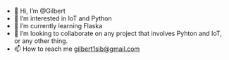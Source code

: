 - 👋 Hi, I’m @Gilbert
- 👀 I’m interested in IoT and Python
- 🌱 I’m currently learning Flaska
- 💞️ I’m looking to collaborate on any project that involves Pyhton and IoT, or any other thing.
- 📫 How to reach me gilbert1sib@gmail.com

<!---
Gilbertsb/Gilbertsb is a ✨ special ✨ repository because its `README.md` (this file) appears on your GitHub profile.
You can click the Preview link to take a look at your changes.
--->
